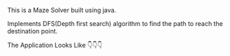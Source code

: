 This is a Maze Solver built using java.

Implements DFS(Depth first search) algorithm to find the path to reach the destination point.

The Application Looks Like 👇👇👇


